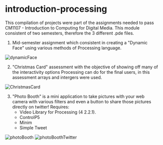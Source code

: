 # introduction-processing

This compilation of projects were part of the assignments needed to pass CM1107 - Introduction to Computing for Digital Media. This module consistent of two semesters, therefore the 3 different .pde files.

1. Mid-semester assignment which consistent in creating a "Dynamic Face" using various methods of Processing language.

![dynamicFace](https://user-images.githubusercontent.com/14131412/191031380-16b669e7-6df1-40b6-a238-7334cbd66ff9.png)


2. "Christmas Card" assessment with the objective of showing off many of the interactivity options Processing can do for the final users, in this assessment arrays and intergers were used.

![ChristmasCard](https://user-images.githubusercontent.com/14131412/191031409-1621de35-716f-4ff2-8128-0b2e24a7c0c5.png)


3. "Photo Booth" is a mini application to take pictures with your web camera with various filters and even a button to share those pictures directly on twitter! 
    Requires: 
    - Video Library for Processing (4 2.2.1).
    - ControlP5
    - Minim
    - Simple Tweet
    
![photoBooth](https://user-images.githubusercontent.com/14131412/191031443-901079ff-379c-43a5-a6b8-3d81e652d02e.png)
![photoBoothTwitter](https://user-images.githubusercontent.com/14131412/191031483-74190357-9cbe-4742-a720-06850cf7b92a.png)
